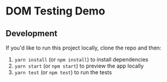 # DOM Testing Demo



## Development

If you'd like to run this project locally, clone the repo and then:

1. `yarn install` (or `npm install`) to install dependencies
2. `yarn start` (or `npm start`) to preview the app locally
3. `yarn test` (or `npm test`) to run the tests

